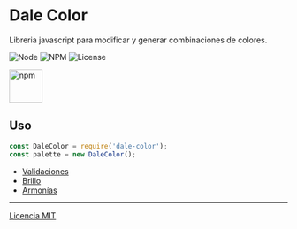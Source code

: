 # Dale Color

Libreria javascript para modificar y generar combinaciones de colores.

![Node](https://img.shields.io/badge/NodeJS-v12.20.0-blue)
![NPM](https://img.shields.io/badge/NPM-v6.14.8-blue)
![License](https://img.shields.io/badge/License-MIT-green)

<p align="left">
  <a href="https://www.npmjs.com/package/dale-color" target="_blank"><img src="https://gist.githubusercontent.com/laloinsane/df14b3f9d80448fd7cc8d513a1824db7/raw/3588999ef0db4bb5584083b3e3897b06d1dbca80/npm-badge.svg" alt="npm" height="60"></a>
</p>

## Uso

```js
const DaleColor = require('dale-color');
const palette = new DaleColor();
```

- [Validaciones](https://gist.github.com/laloinsane/a2d06c58a741744c33bc740ace3b237f)
- [Brillo](https://gist.github.com/laloinsane/22bdade84b3cfe177705e706660e7f6c)
- [Armonías](https://gist.github.com/laloinsane/ed122ba501877bd7759023d9ee34c560)

---

[Licencia MIT](https://github.com/laloinsane/dale-color/blob/master/LICENSE.md)